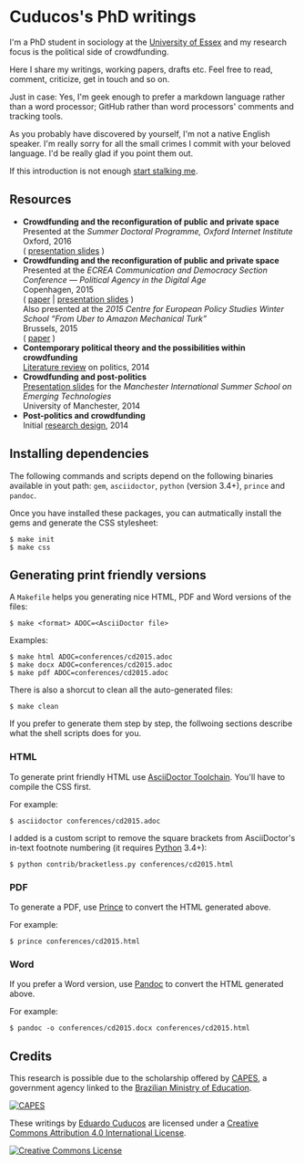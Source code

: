 # Cuducos's PhD writings 

I'm a PhD student in sociology at the [University of Essex](https://www.essex.ac.uk/) and my research focus is the political side of crowdfunding.

Here I share my writings, working papers, drafts etc. Feel free to read, comment, criticize, get in touch and so on.

Just in case: Yes, I'm geek enough to prefer a markdown language rather than a word processor; GitHub rather than word processors' comments and tracking tools.

As you probably have discovered by yourself, I'm not a native English speaker. I'm really sorry for all the small crimes I commit with your beloved language. I'd be really glad if you point them out.

If this introduction is not enough [start stalking me](http://cuducos.me).

## Resources

* **Crowdfunding and the reconfiguration of public and private space**<br>
Presented at the _Summer Doctoral Programme, Oxford Internet Institute_<br>
Oxford, 2016<br>
( [presentation slides](https://speakerdeck.com/cuducos/crowd-funding-and-politics-the-reconfiguration-of-public-and-private-space) )
* **Crowdfunding and the reconfiguration of public and private space**<br>
Presented at the _ECREA Communication and Democracy Section Conference — Political Agency in the Digital Age_<br>
Copenhagen, 2015<br>
( [paper](conferences/cd2015.adoc) | [presentation slides](https://speakerdeck.com/cuducos/crowdfunding-and-the-reconfiguration-of-public-and-private-space-1) )<br>
Also presented at the _2015 Centre for European Policy Studies Winter School “From Uber to Amazon Mechanical Turk”_<br>
Brussels, 2015<br>
( [paper](conferences/ceps2015.adoc) )<br>
* **Contemporary political theory and the possibilities within crowdfunding**<br>
[Literature review](research-design/politics.adoc) on politics, 2014
* **Crowdfunding and post-politics**<br>
[Presentation slides](https://speakerdeck.com/cuducos/crowdfunding-and-post-politics) for the _Manchester International Summer School on Emerging Technologies_<br>
University of Manchester, 2014
* **Post-politics and crowdfunding**<br>
Initial [research design](research-design/research-design.adoc), 2014

## Installing dependencies

The following commands and scripts depend on the following binaries available in yout path: `gem`, `asciidoctor`, `python` (version 3.4+), `prince` and `pandoc`.

Once you have installed these packages, you can autmatically install the gems and generate the CSS stylesheet:

```console
$ make init
$ make css
```

## Generating print friendly versions

A `Makefile` helps you generating nice HTML, PDF and Word versions of the files:

```console
$ make <format> ADOC=<AsciiDoctor file>
```

Examples:

```console
$ make html ADOC=conferences/cd2015.adoc
$ make docx ADOC=conferences/cd2015.adoc
$ make pdf ADOC=conferences/cd2015.adoc

```

There is also a shorcut to clean all the auto-generated files:

```console
$ make clean
```

If you prefer to generate them step by step, the follwoing sections describe what the shell scripts does for you.

### HTML

To generate print friendly HTML use [AsciiDoctor Toolchain](http://asciidoctor.org/docs/install-toolchain/). You'll have to compile the CSS first.

For example:

```console
$ asciidoctor conferences/cd2015.adoc
```

I added is a custom script to remove the square brackets from AsciiDoctor's in-text footnote numbering (it requires [Python](https://python.org/) 3.4+):

```console
$ python contrib/bracketless.py conferences/cd2015.html
```

### PDF

To generate a PDF, use [Prince](http://www.princexml.com/) to convert the HTML generated above.

For example:

```console
$ prince conferences/cd2015.html
```

### Word

If you prefer a Word version, use [Pandoc](http://johnmacfarlane.net/pandoc/) to convert the HTML generated above.

For example:

```console
$ pandoc -o conferences/cd2015.docx conferences/cd2015.html
```

## Credits

This research is possible due to the scholarship offered by [CAPES](http://capes.gov.br/), a government agency linked to the [Brazilian Ministry of Education](http://mec.gov.br).

[![CAPES](http://www.capes.gov.br/images/logo-capes.png)](http://www.capes.gov.br/)

These writings by [Eduardo Cuducos](http://cuducos.me/) are licensed under a [Creative Commons Attribution 4.0 International License](http://creativecommons.org/licenses/by/4.0/).

[![Creative Commons License](https://i.creativecommons.org/l/by/4.0/88x31.png)](http://creativecommons.org/licenses/by/4)
